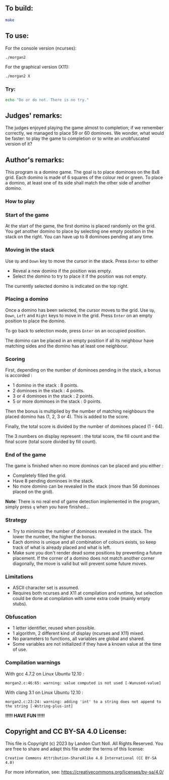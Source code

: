 ## To build:

```sh
make
```


## To use:

For the console version (ncurses):

```sh
./morgan2
```

For the graphical version (X11):

```sh
./morgan2 X
```


### Try:

```sh
echo "Do or do not. There is no try."
```


## Judges' remarks:

The judges enjoyed playing the game almost to completion; if we remember
correctly, we managed to place 59 or 60 dominoes. We wonder, what would be
faster: to play the game to completion or to write an unobfuscated version of
it?


## Author's remarks:

This program is a domino game. The goal is to place dominoes on the 8x8 grid.
Each domino is made of 6 squares of the colour red or green. To place a domino,
at least one of its side shall match the other side of another domino.

### How to play

### Start of the game

At the start of the game, the first domino is placed randomly on the grid. You
get another domino to place by selecting one empty position in the stack on the
right. You can have up to 8 dominoes pending at any time.

### Moving in the stack

Use `Up` and `Down` key to move the cursor in the stack. Press `Enter` to either

* Reveal a new domino if the position was empty.
* Select the domino to try to place it if the position was not empty.

The currently selected domino is indicated on the top right.

### Placing a domino

Once a domino has been selected, the cursor moves to the grid. Use `Up`, `Down`,
`Left` and `Right` keys to move in the grid. Press `Enter` on an empty position
to place the domino.

To go back to selection mode, press `Enter` on an occupied position.

The domino can be placed in an empty position if all its neighbour have matching
sides and the domino has at least one neighbour.

### Scoring

First, depending on the number of dominoes pending in the stack, a bonus is
accorded :

* 1 domino in the stack : 8 points.
* 2 dominoes in the stack : 4 points.
* 3 or 4 dominoes in the stack : 2 points.
* 5 or more dominoes in the stack : 0 points.

Then the bonus is multiplied by the number of matching neighbours the placed domino
has (1, 2, 3 or 4). This is added to the score.

Finally, the total score is divided by the number of dominoes placed (1 - 64).

The 3 numbers on display represent : the total score, the fill count and the
final score (total score divided by fill count).

### End of the game

The game is finished when no more dominos can be placed and you either :

* Completely filled the grid.
* Have 8 pending dominoes in the stack.
* No more domino can be revealed in the stack (more than 56 dominoes placed on
  the grid).

**Note**: There is no real end of game detection implemented in the program,
simply press `q` when you have finished...

### Strategy

* Try to minimize the number of dominoes revealed in the stack. The lower the
  number, the higher the bonus.
* Each domino is unique and all combination of colours exists, so keep track
  of what is already placed and what is left.
* Make sure you don't render dead some positions by preventing a future
  placement. If the corner of a domino does not match another corner diagonally,
  the move is valid but will prevent some future moves.

### Limitations

* ASCII character set is assumed.
* Requires both ncurses and X11 at compilation and runtime, but selection could
  be done at compilation with some extra code (mainly empty stubs).

### Obfuscation

* 1 letter identifier, reused when possible.
* 1 algorithm, 2 different kind of display (ncurses and X11) mixed.
* No parameters to functions, all variables are global and shared.
* Some variables are not initialized if they have a known value at the time of
  use.

### Compilation warnings

With gcc 4.7.2 on Linux Ubuntu 12.10 :

```
morgan2.c:46:65: warning: value computed is not used [-Wunused-value]
```

With clang 3.1 on Linux Ubuntu 12.10 :

```
morgan2.c:23:24: warning: adding 'int' to a string does not append to the string [-Wstring-plus-int]
```

**!!!!! HAVE FUN !!!!!**


## Copyright and CC BY-SA 4.0 License:

This file is Copyright (c) 2023 by Landon Curt Noll.  All Rights Reserved.
You are free to share and adapt this file under the terms of this license:

    Creative Commons Attribution-ShareAlike 4.0 International (CC BY-SA 4.0)

For more information, see: https://creativecommons.org/licenses/by-sa/4.0/
